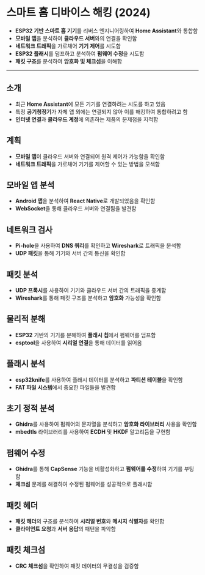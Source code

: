 # 스마트 홈 디바이스 해킹 (2024)


* **ESP32 기반 스마트 홈 기기**를 리버스 엔지니어링하여 **Home Assistant**와 통합함
* **모바일 앱**을 분석하여 **클라우드 서버**와의 연결을 확인함
* **네트워크 트래픽**을 가로채어 **기기 제어**를 시도함
* **ESP32 플래시**를 덤프하고 분석하여 **펌웨어 수정**을 시도함
* **패킷 구조**를 분석하여 **암호화 및 체크섬**을 이해함

---

소개
--

* 최근 **Home Assistant**에 모든 기기를 연결하려는 시도를 하고 있음
* 특정 **공기청정기**가 자체 앱 외에는 연결되지 않아 이를 해킹하여 통합하려고 함
* **인터넷 연결**과 **클라우드 계정**에 의존하는 제품의 문제점을 지적함

계획
--

* **모바일 앱**이 클라우드 서버와 연결되어 원격 제어가 가능함을 확인함
* **네트워크 트래픽**을 가로채어 기기를 제어할 수 있는 방법을 모색함

모바일 앱 분석
--------

* **Android 앱**을 분석하여 **React Native**로 개발되었음을 확인함
* **WebSocket**을 통해 클라우드 서버와 연결됨을 발견함

네트워크 검사
-------

* **Pi-hole**을 사용하여 **DNS 쿼리**를 확인하고 **Wireshark**로 트래픽을 분석함
* **UDP 패킷**을 통해 기기와 서버 간의 통신을 확인함

패킷 분석
-----

* **UDP 프록시**를 사용하여 기기와 클라우드 서버 간의 트래픽을 중계함
* **Wireshark**를 통해 패킷 구조를 분석하고 **암호화** 가능성을 확인함

물리적 분해
------

* **ESP32** 기반의 기기를 분해하여 **플래시 칩**에서 펌웨어를 덤프함
* **esptool**을 사용하여 **시리얼 연결**을 통해 데이터를 읽어옴

플래시 분석
------

* **esp32knife**를 사용하여 플래시 데이터를 분석하고 **파티션 테이블**을 확인함
* **FAT 파일 시스템**에서 중요한 파일들을 발견함

초기 정적 분석
--------

* **Ghidra**를 사용하여 펌웨어의 문자열을 분석하고 **암호화 라이브러리** 사용을 확인함
* **mbedtls** 라이브러리를 사용하여 **ECDH** 및 **HKDF** 알고리듬을 구현함

펌웨어 수정
------

* **Ghidra**를 통해 **CapSense** 기능을 비활성화하고 **펌웨어를 수정**하여 기기를 부팅함
* **체크섬** 문제를 해결하여 수정된 펌웨어를 성공적으로 플래시함

패킷 헤더
-----

* **패킷 헤더**의 구조를 분석하여 **시리얼 번호**와 **메시지 식별자**를 확인함
* **클라이언트 요청**과 **서버 응답**의 패턴을 파악함

패킷 체크섬
------

* **CRC 체크섬**을 확인하여 패킷 데이터의 무결성을 검증함
